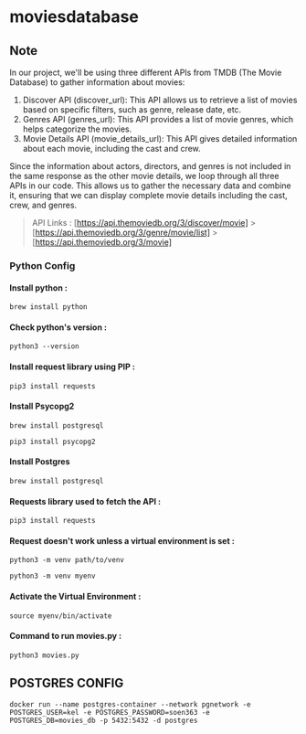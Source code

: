 # moviesdatabase

## Note

In our project, we'll be using three different APIs from TMDB (The Movie Database) to gather information about movies:

1. Discover API (discover_url): This API allows us to retrieve a list of movies based on specific filters, such as genre, release date, etc.
2. Genres API (genres_url): This API provides a list of movie genres, which helps categorize the movies.
3. Movie Details API (movie_details_url): This API gives detailed information about each movie, including the cast and crew.

Since the information about actors, directors, and genres is not included in the same response as the other movie details, we loop through all three APIs in our code. This allows us to gather the necessary data and combine it, ensuring that we can display complete movie details including the cast, crew, and genres.

> API Links :
> [https://api.themoviedb.org/3/discover/movie] > [https://api.themoviedb.org/3/genre/movie/list] > [https://api.themoviedb.org/3/movie]

### Python Config

#### Install python :

```
brew install python
```

#### Check python's version :

```
python3 --version
```

#### Install request library using PIP :

```
pip3 install requests
```

#### Install Psycopg2

```
brew install postgresql
```

```
pip3 install psycopg2
```

#### Install Postgres

```
brew install postgresql
```

#### Requests library used to fetch the API :

```
pip3 install requests
```

#### Request doesn't work unless a virtual environment is set :

```
python3 -m venv path/to/venv
```

```
python3 -m venv myenv
```

#### Activate the Virtual Environment :

```
source myenv/bin/activate
```

#### Command to run movies.py :

```
python3 movies.py
```

## POSTGRES CONFIG

```
docker run --name postgres-container --network pgnetwork -e POSTGRES_USER=kel -e POSTGRES_PASSWORD=soen363 -e POSTGRES_DB=movies_db -p 5432:5432 -d postgres

```
